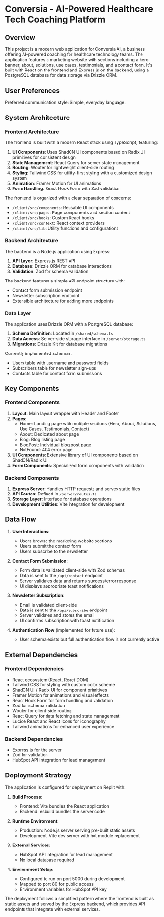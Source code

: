# Conversia - AI-Powered Healthcare Tech Coaching Platform

## Overview

This project is a modern web application for Conversia AI, a business offering AI-powered coaching for healthcare technology teams. The application features a marketing website with sections including a hero banner, about, solutions, use cases, testimonials, and a contact form. It's built with React on the frontend and Express.js on the backend, using a PostgreSQL database for data storage via Drizzle ORM.

## User Preferences

Preferred communication style: Simple, everyday language.

## System Architecture

### Frontend Architecture

The frontend is built with a modern React stack using TypeScript, featuring:

1. **UI Components**: Uses ShadCN UI components based on Radix UI primitives for consistent design
2. **State Management**: React Query for server state management
3. **Routing**: Wouter for lightweight client-side routing
4. **Styling**: Tailwind CSS for utility-first styling with a customized design system
5. **Animation**: Framer Motion for UI animations
6. **Form Handling**: React Hook Form with Zod validation

The frontend is organized with a clear separation of concerns:
- `/client/src/components`: Reusable UI components
- `/client/src/pages`: Page components and section content
- `/client/src/hooks`: Custom React hooks
- `/client/src/context`: React context providers
- `/client/src/lib`: Utility functions and configurations

### Backend Architecture

The backend is a Node.js application using Express:

1. **API Layer**: Express.js REST API
2. **Database**: Drizzle ORM for database interactions
3. **Validation**: Zod for schema validation

The backend features a simple API endpoint structure with:
- Contact form submission endpoint
- Newsletter subscription endpoint
- Extensible architecture for adding more endpoints

### Data Layer

The application uses Drizzle ORM with a PostgreSQL database:

1. **Schema Definition**: Located in `/shared/schema.ts`
2. **Data Access**: Server-side storage interface in `/server/storage.ts`
3. **Migrations**: Drizzle Kit for database migrations

Currently implemented schemas:
- Users table with username and password fields
- Subscribers table for newsletter sign-ups
- Contacts table for contact form submissions

## Key Components

### Frontend Components

1. **Layout**: Main layout wrapper with Header and Footer
2. **Pages**: 
   - Home: Landing page with multiple sections (Hero, About, Solutions, Use Cases, Testimonials, Contact)
   - About: Dedicated about page
   - Blog: Blog listing page
   - BlogPost: Individual blog post page
   - NotFound: 404 error page
3. **UI Components**: Extensive library of UI components based on ShadCN/Radix UI
4. **Form Components**: Specialized form components with validation

### Backend Components

1. **Express Server**: Handles HTTP requests and serves static files
2. **API Routes**: Defined in `/server/routes.ts`
3. **Storage Layer**: Interface for database operations
4. **Development Utilities**: Vite integration for development

## Data Flow

1. **User Interactions**:
   - Users browse the marketing website sections
   - Users submit the contact form
   - Users subscribe to the newsletter

2. **Contact Form Submission**:
   - Form data is validated client-side with Zod schemas
   - Data is sent to the `/api/contact` endpoint
   - Server validates data and returns success/error response
   - UI displays appropriate toast notifications

3. **Newsletter Subscription**:
   - Email is validated client-side
   - Data is sent to the `/api/subscribe` endpoint
   - Server validates and stores the email
   - UI confirms subscription with toast notification

4. **Authentication Flow** (implemented for future use):
   - User schema exists but full authentication flow is not currently active

## External Dependencies

### Frontend Dependencies

- React ecosystem (React, React DOM)
- Tailwind CSS for styling with custom color scheme
- ShadCN UI / Radix UI for component primitives
- Framer Motion for animations and visual effects
- React Hook Form for form handling and validation
- Zod for schema validation
- Wouter for client-side routing
- React Query for data fetching and state management
- Lucide React and React Icons for iconography
- Tailwind animations for enhanced user experience

### Backend Dependencies

- Express.js for the server
- Zod for validation
- HubSpot API integration for lead management

## Deployment Strategy

The application is configured for deployment on Replit with:

1. **Build Process**:
   - Frontend: Vite bundles the React application
   - Backend: esbuild bundles the server code

2. **Runtime Environment**:
   - Production: Node.js server serving pre-built static assets
   - Development: Vite dev server with hot module replacement

3. **External Services**:
   - HubSpot API integration for lead management
   - No local database required

4. **Environment Setup**:
   - Configured to run on port 5000 during development
   - Mapped to port 80 for public access
   - Environment variables for HubSpot API key

The deployment follows a simplified pattern where the frontend is built as static assets and served by the Express backend, which provides API endpoints that integrate with external services.